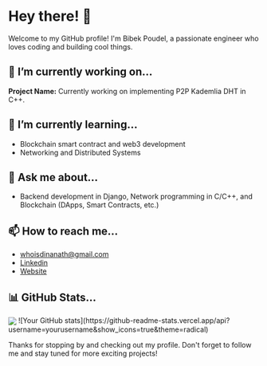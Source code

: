 

<!--
**whoisdinanath/whoisdinanath** is a ✨ _special_ ✨ repository because its `README.md` (this file) appears on your GitHub profile.

Here are some ideas to get you started:

- 🔭 I’m currently working on ...
- 🌱 I’m currently learning ...
- 👯 I’m looking to collaborate on ...
- 🤔 I’m looking for help with ...
- 💬 Ask me about ...
- 📫 How to reach me: ...
- 😄 Pronouns: ...
- ⚡ Fun fact: ...
-->

# Hey there! 👋

Welcome to my GitHub profile! I'm Bibek Poudel, a passionate engineer who loves coding and building cool things.

## 🔭 I’m currently working on...

**Project Name:** Currently working on implementing P2P Kademlia DHT in C++.

## 🌱 I’m currently learning...

- Blockchain smart contract and web3 development
- Networking and Distributed Systems

## 💬 Ask me about...

- Backend development in Django, Network programming in C/C++, and Blockchain (DApps, Smart Contracts, etc.)

## 📫 How to reach me...

- whoisdinanath@gmail.com
- [Linkedin](https://www.linkedin.com/in/whoisdinanath/)
- [Website](mbibek.dev)

<!-- ## ⚡ Fun fact about me...

- I love  -->

## 📊 GitHub Stats...


<a>
    <img align="center" src="https://github-readme-stats.vercel.app/api?username=whoisdinanath&show_icons=true&theme=radical" />
</a>
![Your GitHub stats](https://github-readme-stats.vercel.app/api?username=yourusername&show_icons=true&theme=radical)

Thanks for stopping by and checking out my profile. Don't forget to follow me and stay tuned for more exciting projects!





